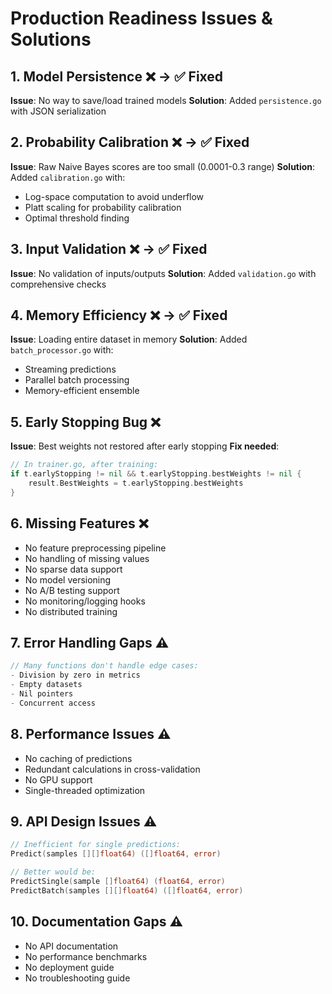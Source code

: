 # Production Readiness Issues & Solutions

## 1. **Model Persistence** ❌ → ✅ Fixed
**Issue**: No way to save/load trained models
**Solution**: Added `persistence.go` with JSON serialization

## 2. **Probability Calibration** ❌ → ✅ Fixed
**Issue**: Raw Naive Bayes scores are too small (0.0001-0.3 range)
**Solution**: Added `calibration.go` with:
- Log-space computation to avoid underflow
- Platt scaling for probability calibration
- Optimal threshold finding

## 3. **Input Validation** ❌ → ✅ Fixed
**Issue**: No validation of inputs/outputs
**Solution**: Added `validation.go` with comprehensive checks

## 4. **Memory Efficiency** ❌ → ✅ Fixed
**Issue**: Loading entire dataset in memory
**Solution**: Added `batch_processor.go` with:
- Streaming predictions
- Parallel batch processing
- Memory-efficient ensemble

## 5. **Early Stopping Bug** ❌
**Issue**: Best weights not restored after early stopping
**Fix needed**: 
```go
// In trainer.go, after training:
if t.earlyStopping != nil && t.earlyStopping.bestWeights != nil {
    result.BestWeights = t.earlyStopping.bestWeights
}
```

## 6. **Missing Features** ❌
- No feature preprocessing pipeline
- No handling of missing values
- No sparse data support
- No model versioning
- No A/B testing support
- No monitoring/logging hooks
- No distributed training

## 7. **Error Handling Gaps** ⚠️
```go
// Many functions don't handle edge cases:
- Division by zero in metrics
- Empty datasets
- Nil pointers
- Concurrent access
```

## 8. **Performance Issues** ⚠️
- No caching of predictions
- Redundant calculations in cross-validation
- No GPU support
- Single-threaded optimization

## 9. **API Design Issues** ⚠️
```go
// Inefficient for single predictions:
Predict(samples [][]float64) ([]float64, error)

// Better would be:
PredictSingle(sample []float64) (float64, error)
PredictBatch(samples [][]float64) ([]float64, error)
```

## 10. **Documentation Gaps** ⚠️
- No API documentation
- No performance benchmarks
- No deployment guide
- No troubleshooting guide